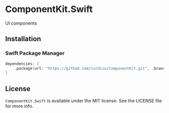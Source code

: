 # ComponentKit.Swift

UI components

## Installation

### Swift Package Manager

```swift
dependencies: [
    .package(url: "https://github.com/curdicu/ComponentKit.git", .branch("main"))
]
```

## License

`ComponentKit.Swift` is available under the MIT license. See the LICENSE file for more info.
